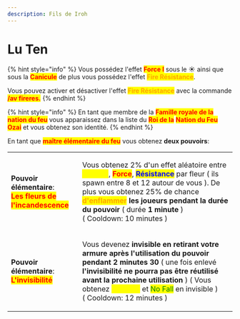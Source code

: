 ```yaml
---
description: Fils de Iroh
---
```


# Lu Ten

{% hint style="info" %}
Vous possédez l'effet <mark style="color:red;">**Force I**</mark> sous le :sunny: ainsi que sous la <mark style="color:red;">**Canicule**</mark> de plus vous possédez l'effet <mark style="color:orange;">**Fire Résistance**</mark>.&#x20;

Vous pouvez activer et désactiver l'effet <mark style="color:orange;">**Fire Résistance**</mark> avec la commande <mark style="color:red;">**/av fireres.**</mark>
{% endhint %}

{% hint style="info" %}
En tant que membre de la <mark style="color:red;">**Famille royale de la nation du feu**</mark> vous apparaissez dans la liste du <mark style="color:red;">**Roi de la**</mark> <mark style="color:red;">**Nation du Feu**</mark> <mark style="color:red;">**Ozai**</mark> et vous obtenez son identité.
{% endhint %}

En tant que <mark style="color:red;">**maître élémentaire du feu**</mark> vous obtenez **deux pouvoirs**:

|                                                                                                                                 |                                                                                                                                                                                                                                                                                                                                                                                                                                                                                                                       |
| ------------------------------------------------------------------------------------------------------------------------------- | --------------------------------------------------------------------------------------------------------------------------------------------------------------------------------------------------------------------------------------------------------------------------------------------------------------------------------------------------------------------------------------------------------------------------------------------------------------------------------------------------------------------- |
| <p><strong>Pouvoir élémentaire</strong>:<br><mark style="color:red;"><strong>Les fleurs de l'incandescence</strong></mark> </p> | <p>Vous obtenez 2% d'un effet aléatoire entre <mark style="color:yellow;"><strong>Vitesse</strong></mark>, <mark style="color:red;"><strong>Force</strong></mark>, <mark style="color:blue;"><strong>Résistance</strong></mark> par fleur ( ils spawn entre 8 et 12 autour de vous ). De plus vous obtenez 25% de chance <mark style="color:orange;"><strong>d'enflammer</strong></mark><strong> les joueurs pendant la durée du pouvoir</strong> ( durée <strong>1 minute</strong> )<br>( Cooldown: 10 minutes )</p> |
| <p><strong>Pouvoir élémentaire</strong>:<br><mark style="color:red;"><strong>L'invisibilité</strong></mark></p>                 | <p>Vous devenez <strong>invisible en retirant votre armure après l'utilisation du pouvoir pendant 2 minutes 30</strong> ( une fois enlevé <strong>l'invisibilité ne pourra pas être réutilisé avant la prochaine utilisation</strong> ) ( Vous obtenez <mark style="color:yellow;">Vitesse I</mark> et <mark style="color:green;">No Fall</mark> en invisible )<br>( Cooldown: 12 minutes )</p>                                                                                                                       |

<figure><img src="https://th.bing.com/th/id/OIP.GaBeKjXO2NLYtQgFz21kBQHaIs?pid=ImgDet&#x26;rs=1" alt=""><figcaption></figcaption></figure>
